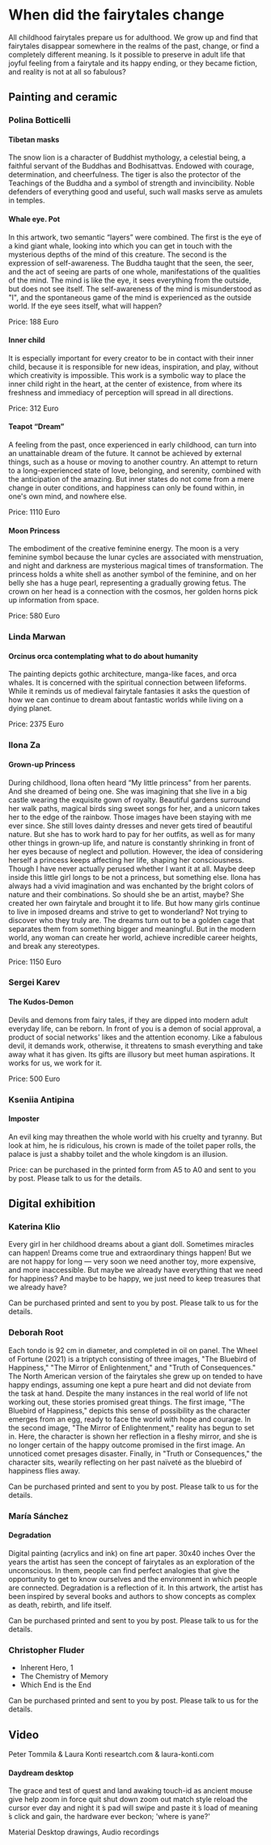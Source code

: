 # When did the fairytales change

All childhood fairytales prepare us for adulthood. We grow up and find that fairytales disappear somewhere in the realms of the past, change, or find a completely different meaning. Is it possible to preserve in adult life that joyful feeling from a fairytale and its happy ending, or they became fiction, and reality is not at all so fabulous?

## Painting and ceramic

### Polina Botticelli

#### Tibetan masks

The snow lion is a character of Buddhist mythology, a celestial being, a faithful servant of the Buddhas and Bodhisattvas. Endowed with courage, determination, and cheerfulness.
The tiger is also the protector of the Teachings of the Buddha and a symbol of strength and invincibility.
Noble defenders of everything good and useful, such wall masks serve as amulets in temples.



#### Whale eye. Pot

In this artwork, two semantic “layers” were combined.
The first is the eye of a kind giant whale, looking into which you can get in touch with the mysterious depths of the mind of this creature.
The second is the expression of self-awareness.
The Buddha taught that the seen, the seer, and the act of seeing are parts of one whole, manifestations of the qualities of the mind. The mind is like the eye, it sees everything from the outside, but does not see itself. The self-awareness of the mind is misunderstood as "I", and the spontaneous game of the mind is experienced as the outside world. If the eye sees itself, what will happen?

Price: 188 Euro

#### Inner child

It is especially important for every creator to be in contact with their inner child, because it is responsible for new ideas, inspiration, and play, without which creativity is impossible. This work is a symbolic way to place the inner child right in the heart, at the center of existence, from where its freshness and immediacy of perception will spread in all directions.

Price: 312 Euro

#### Teapot “Dream”

A feeling from the past, once experienced in early childhood, can turn into an unattainable dream of the future. It cannot be achieved by external things, such as a house or moving to another country. An attempt to return to a long-experienced state of love, belonging, and serenity, combined with the anticipation of the amazing.
But inner states do not come from a mere change in outer conditions, and happiness can only be found within, in one's own mind, and nowhere else. 

Price: 1110 Euro

#### Moon Princess

The embodiment of the creative feminine energy.
The moon is a very feminine symbol because the lunar cycles are associated with menstruation, and night and darkness are mysterious magical times of transformation.
The princess holds a white shell as another symbol of the feminine, and on her belly she has a huge pearl, representing a gradually growing fetus.
The crown on her head is a connection with the cosmos, her golden horns pick up information from space.

Price: 580 Euro

### Linda Marwan

#### Orcinus orca contemplating what to do about humanity 

The painting depicts gothic architecture, manga-like faces, and orca whales. It is concerned with the spiritual connection between lifeforms. While it reminds us of medieval fairytale fantasies it asks the question of how we can continue to dream about fantastic worlds while living on a dying planet.

Price: 2375 Euro

### Ilona Za

#### Grown-up Princess

During childhood, Ilona often heard “My little princess” from her parents. And she dreamed of being one. She was imagining that she live in a big castle wearing the exquisite gown of royalty. Beautiful gardens surround her walk paths, magical birds sing sweet songs for her, and a unicorn takes her to the edge of the rainbow.
Those images have been staying with me ever since. She still loves dainty dresses and never gets tired of beautiful nature. But she has to work hard to pay for her outfits, as well as for many other things in grown-up life, and nature is constantly shrinking in front of her eyes because of neglect and pollution. However, the idea of considering herself a princess keeps affecting her life, shaping her consciousness.
Though I have never actually perused whether I want it at all. Maybe deep inside this little girl longs to be not a princess, but something else. Ilona has always had a vivid imagination and was enchanted by the bright colors of nature and their combinations. So should she be an artist, maybe? 
She created her own fairytale and brought it to life. But how many girls continue to live in imposed dreams and strive to get to wonderland? Not trying to discover who they truly are. The dreams turn out to be a golden cage that separates them from something bigger and meaningful. 
But in the modern world, any woman can create her world, achieve incredible career heights, and break any stereotypes.

Price: 1150 Euro

### Sergei Karev

#### The Kudos-Demon

Devils and demons from fairy tales, if they are dipped into modern adult everyday life, can be reborn. In front of you is a demon of social approval, a product of social networks' likes and the attention economy. Like a fabulous devil, it demands work, otherwise, it threatens to smash everything and take away what it has given. Its gifts are illusory but meet human aspirations. It works for us, we work for it.

Price: 500 Euro

### Kseniia Antipina

#### Imposter

An evil king may threathen the whole world with his cruelty and tyranny. But look at him, he is ridiculous, his crown is made of the toilet paper rolls, the palace is just a shabby toilet and the whole kingdom is an illusion.

Price: can be purchased in the printed form from A5 to A0 and sent to you by post. Please talk to us for the details.

## Digital exhibition

### Katerina Klio

Every girl in her childhood dreams about a giant doll. Sometimes miracles can happen! 
Dreams come true and extraordinary things happen! But we are not happy for long — very soon we need another toy, more expensive, and more inaccessible. But maybe we already have everything that we need for happiness? And maybe to be happy, we just need to keep treasures that we already have?

Can be purchased printed and sent to you by post. Please talk to us for the details.

### Deborah Root

Each tondo is 92 cm in diameter, and completed in oil on panel.
The Wheel of Fortune (2021) is a triptych consisting of three images, "The Bluebird of Happiness," "The Mirror of Enlightenment," and "Truth of Consequences." 
The North American version of the fairytales she grew up on tended to have happy endings, assuming one kept a pure heart and did not deviate from the task at hand.  Despite the many instances in the real world of life not working out, these stories promised great things. The first image, "The Bluebird of Happiness," depicts this sense of possibility as the character emerges from an egg, ready to face the world with hope and courage. In the second image, "The Mirror of Enlightenment," reality has begun to set in. Here, the character is shown her reflection in a fleshy mirror, and she is no longer certain of the happy outcome promised in the first image. An unnoticed comet presages disaster. Finally, in "Truth or Consequences," the character sits, wearily reflecting on her past naïveté as the bluebird of happiness flies away.

Can be purchased printed and sent to you by post. Please talk to us for the details.

### María Sánchez

#### Degradation

Digital painting (acrylics and ink) on fine art paper. 30x40 inches
Over the years the artist has seen the concept of fairytales as an exploration of the unconscious. In them, people can find perfect analogies that give the opportunity to get to know ourselves and the environment in which people are connected. Degradation is a reflection of it. In this artwork, the artist has been inspired by several books and authors to show concepts as complex as death, rebirth, and life itself.

Can be purchased printed and sent to you by post. Please talk to us for the details.

### Christopher Fluder

* Inherent Hero, 1
* The Chemistry of Memory
* Which End is the End

Can be purchased printed and sent to you by post. Please talk to us for the details.


## Video

Peter Tommila & Laura Konti
researtch.com & laura-konti.com

#### Daydream desktop

The grace and test of quest and land
awaking touch-id as ancient mouse give help
zoom in force quit shut down zoom out match style reload
the cursor ever day and night it ́s pad will swipe
and paste it ́s load of meaning ́s click and gain,
the hardware ever beckon; 'where is yane?'

Material
Desktop drawings, Audio recordings
